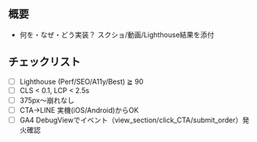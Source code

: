 ## 概要
- 何を・なぜ・どう実装？ スクショ/動画/Lighthouse結果を添付

## チェックリスト
- [ ] Lighthouse (Perf/SEO/A11y/Best) ≧ 90
- [ ] CLS < 0.1, LCP < 2.5s
- [ ] 375px〜崩れなし
- [ ] CTA→LINE 実機(iOS/Android)からOK
- [ ] GA4 DebugViewでイベント（view_section/click_CTA/submit_order）発火確認
